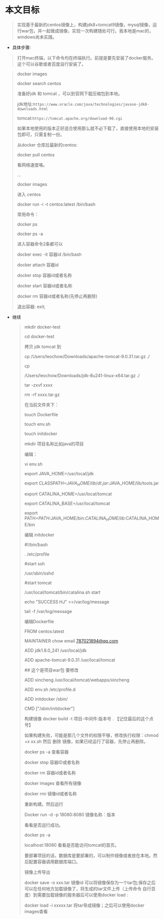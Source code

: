 # 本文目标

> 实现基于最新的centos镜像上，构建jdk8+tomcat9镜像，mysql镜像，运行war包，并一起做成镜像，实现一次构建随处可行。我本地是mac的，windows尚未实践。

* 具体步骤:

> 打开mac终端，以下命令均在终端执行。前提是要先安装了docker服务。这个可以谷歌或者百度自行安装了。

> docker images
>
> docker search centos 
>
> 准备好jdk 和 tomcat ，可以到官网下载压缩包到本地。
>
> jdk地址:```https://www.oracle.com/java/technologies/javase-jdk8-downloads.html```
>
> tomcat:```https://tomcat.apache.org/download-90.cgi```
>
> 如果本地使用的版本正好适合使用那么就不必下载了，直接使用本地的安装包即可，只需复制一份。
>
> 从docker 仓库拉最新的centos:
>
> docker pull centos 
>
> 看网络速度咯。
>
> ...
>
> docker images 
>
> 进入 centos
>
> docker run -i -t  centos:latest /bin/bash
>
> 常用命令：
>
> docker ps 
>
> docker ps -a 
>
> 进入容器命令2条都可以
>
> docker exec -it 容器id /bin/bash
>
> docker attach 容器id
>
> 
>
> docker stop 容器id或者名称
>
> docker start 容器id或者名称
>
> docker rm 容器id或者名称(先停止再删除)
>
> 退出容器: exit;



* 继续

  >mkdir docker-test
  >
  >cd docker-test
  >
  >拷贝 jdk tomcat 到
  >
  >cp /Users/leochow/Downloads/apache-tomcat-9.0.31.tar.gz  ./
  >
  >cp 
  >
  >/Users/leochow/Downloads/jdk-8u241-linux-x64.tar.gz  ./
  >
  >tar -zxvf xxxx
  >
  >rm -rf xxxx.tar.gz 
  >
  >在当前文件夹下：
  >
  >touch Dockerfile
  >
  >touch env.sh
  >
  >touch initdocker
  >
  >mkdir 项目名称比如java的项目
  >
  >
  >编辑：
  >
  >vi env.sh
  >
  >export JAVA_HOME=/usr/local/jdk
  >
  >export CLASSPATH=$JAVA_HOME/lib/dt.jar:$JAVA_HOME/lib/tools.jar
  >
  >export CATALINA_HOME=/usr/local/tomcat
  >
  >export CATALINA_BASE=/usr/local/tomcat
  >
  >export PATH=$PATH:$JAVA_HOME/bin:$CATALINA_HOME/lib:$CATALINA_HOME/bin
  >
  >
  >
  >编辑 initdocker
  >
  >\#!/bin/bash
  >
  >
  >
  >. /etc/profile
  >
  >
  >
  >\#start ssh
  >
  >/usr/sbin/sshd
  >
  >
  >
  >\#start tomcat
  >
  >/usr/local/tomcat/bin/catalina.sh start
  >
  >
  >
  >echo "SUCCESS HJ" >>/var/log/message
  >
  >
  >
  >tail -f /var/log/message
  >
  >
  >
  >编辑Dockerfile
  >
  >FROM centos:latest
  >
  >MAINTAINER chow email 787021894@qq.com
  >
  >ADD jdk1.8.0_241 /usr/local/jdk
  >
  >ADD apache-tomcat-9.0.31 /usr/local/tomcat
  >
  >\## 这个是项目war包 要修改
  >
  >ADD xincheng /usr/local/tomcat/webapps/xincheng
  >
  >ADD env.sh /etc/profile.d
  >
  >ADD initdocker /sbin/
  >
  >CMD ["/sbin/initdocker"]
  >
  >构建镜像
  >docker build -t 项目-中间件:版本号  . 【记住最后的这个点号】
  >
  >如果构建失败，可能是那几个文件的权限不够，修改执行权限：chmod +x xx.sh 
  >然后 删除 镜像，如果已经运行了容器，先停止再删除。
  >
  >docker ps -a 查看容器
  >
  >docker stop 容器ID或者名称
  >
  >docker rm 容器id或者名称
  >
  >docker images 查看所有镜像
  >
  >docker rmi 镜像id或者名称
  >
  >
  >重新构建。然后运行
  >
  >Docker run -d -p 18080:8080 镜像名称：版本
  >
  >看看是否运行成功。
  >
  >docker ps -a 
  >
  >localhost:18080 看看是否能访问tomcat的首页。
  >
  >要部署项目的话，数据库是要部署的，可以制作镜像或者放在本地。然后配置容器调用数据库端口。
  >
  >
  >
  >镜像上传导出
  >
  >docker save -o xxx.tar 镜像id 可以将镜像保存为一个tar包;保存之后可以在任何地方加载镜像了，将生成的tar文件上传（上传命令 自行百度）到需要加载镜像的服务器后可以使用docker load :
  >
  >docker load -i xxxxx.tar 将tar导成镜像；之后可以使用docker images查看

  

   

  

  

  

  

  

  

  >
  >
  >

  











